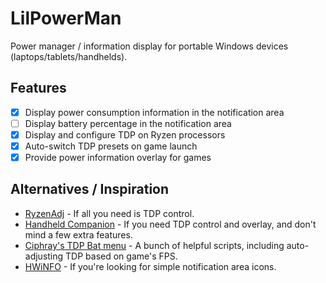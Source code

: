 # LilPowerMan

Power manager / information display for portable Windows devices (laptops/tablets/handhelds).

## Features

- [x] Display power consumption information in the notification area
- [ ] Display battery percentage in the notification area
- [x] Display and configure TDP on Ryzen processors
- [x] Auto-switch TDP presets on game launch
- [x] Provide power information overlay for games

## Alternatives / Inspiration

- [RyzenAdj](https://github.com/FlyGoat/RyzenAdj) - If all you need is TDP control.
- [Handheld Companion](https://github.com/Valkirie/HandheldCompanion) - If you need TDP control and overlay, and don't mind a few extra features.
- [Ciphray's TDP Bat menu](https://discord.com/channels/243411108940087297/1065818597844340777) - A bunch of helpful scripts, including auto-adjusting TDP based on game's FPS.
- [HWiNFO](https://www.hwinfo.com/download/) - If you're looking for simple notification area icons.

